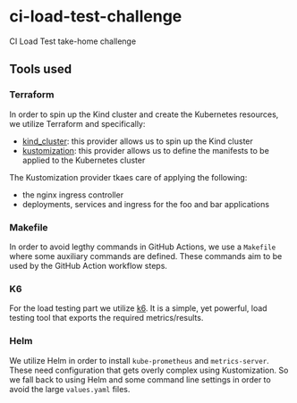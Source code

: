 # ci-load-test-challenge
CI Load Test take-home challenge

## Tools used

### Terraform 
In order to spin up the Kind cluster and create the Kubernetes resources, we utilize Terraform and specifically:
* [kind_cluster](https://registry.terraform.io/providers/tehcyx/kind/latest/docs/resources/cluster): this provider allows us to spin up the Kind cluster
* [kustomization](https://registry.terraform.io/providers/kbst/kustomization/latest/docs): this provider allows us to define the manifests to be applied to the Kubernetes cluster

The Kustomization provider tkaes care of applying the following:
* the nginx ingress controller
* deployments, services and ingress for the foo and bar applications


### Makefile
In order to avoid legthy commands in GitHub Actions, we use a `Makefile` where some auxiliary commands are defined. These commands aim to be used by the GitHub Action workflow steps.

### K6
For the load testing part we utilize [k6](https://k6.io/docs/). It is a simple, yet powerful, load testing tool that exports the required metrics/results.

### Helm
We utilize Helm in order to install `kube-prometheus` and `metrics-server`. These need configuration that gets overly complex using Kustomization. So we fall back to using Helm and some command line settings in order to avoid the large `values.yaml` files.

